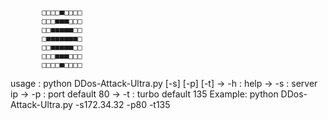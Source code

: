            □□□□■□□□□
           □□□■■■□□□
           □□■■■■■□□
           □■■■■■■■□
           □□■■■■■□□
           □□□■■■□□□ 
           □□□□■□□□□  
usage : python DDos-Attack-Ultra.py [-s] [-p] [-t]
     →  -h : help
     →  -s : server ip
     →  -p : port default 80
     →  -t : turbo default 135
Example: python DDos-Attack-Ultra.py -s172.34.32 -p80 -t135
